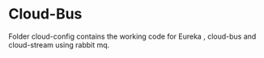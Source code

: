 # Cloud-Bus

Folder cloud-config contains the working code for Eureka , cloud-bus and cloud-stream using rabbit mq.

